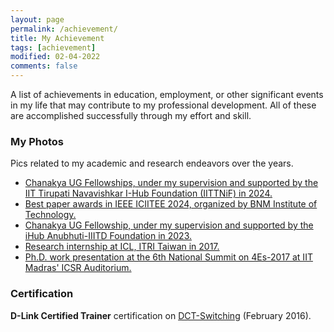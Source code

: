 ```yaml
---
layout: page
permalink: /achievement/
title: My Achievement
tags: [achievement]
modified: 02-04-2022
comments: false
---
```


A list of achievements in education, employment, or other significant events in my life that may contribute to my professional development. All of these are accomplished successfully through my effort and skill.

### My Photos

Pics related to my academic and research endeavors over the years.
* [Chanakya UG Fellowships, under my supervision and supported by the IIT Tirupati Navavishkar I-Hub Foundation (IITTNiF) in 2024.]()
* [Best paper awards in IEEE ICIITEE 2024, organized by BNM Institute of Technology.]()
* [Chanakya UG Fellowship, under my supervision and supported by the iHub Anubhuti-IIITD Foundation in 2023.]()
* [Research internship at ICL, ITRI Taiwan in 2017.](https://photos.app.goo.gl/GZpkzyWV9TGkHKPK6)
* [Ph.D. work presentation at the 6th National Summit on 4Es-2017 at IIT Madras' ICSR Auditorium.](https://photos.app.goo.gl/pg1DydevNRAypfq4A)

### Certification

**D-Link Certified Trainer** certification on [DCT-Switching](https://photos.app.goo.gl/z3ZzoufRXzSFD49SA) (February 2016).




